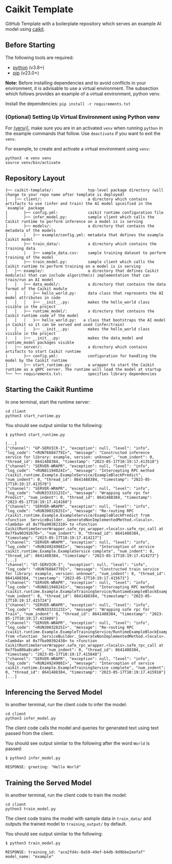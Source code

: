 # Caikit Template

GitHub Template with a boilerplate repository which serves an example AI model using [caikit](https://github.com/caikit/caikit).

## Before Starting

The following tools are required:

- [python](https://www.python.org) (v3.8+)
- [pip](https://pypi.org/project/pip/) (v23.0+)

**Note:** Before installing dependencies and to avoid conflicts in your environment, it is advisable to use a virtual environment. The subsection which follows provides an example of a virtual environment, python venv.

Install the dependencies: `pip install -r requirements.txt`

### (Optional) Setting Up Virtual Environment using Python venv

For [(venv)](https://docs.python.org/3/library/venv.html)], make sure you are in an activated `venv` when running `python` in the example commands that follow. Use `deactivate` if you want to exit the `venv`.

For example, to create and activate a virtual environment using `venv`:

```shell
python3 -m venv venv
source venv/bin/activate
```

## Repository Layout

```text
├── caikit-template/:               top-level package directory (will change to your repo name after template is deployed)
│   │── client/:                    a directory which contains artifacts to use (infer and train) the AI model spceified in the `example` package
|       ├── config.yml:             caikit runtime configuration file
│       ├── infer_model.py:         sample client which calls the Caikit runtime to perform inference on a model is is serving
│       ├── models/:                a directory that contains the metadata of the models
│       │   ├── example/config.yml: metadata that defines the example Caikit model 
|       ├── train_data/:            a directory which contains the training data
|       |   ├── sample_data.csv:    sample training dataset to perform training of the model
│       ├── train_model.py:         sample client which calls the Caikit runtime to perform training on a model is is serving
│   │── example/:                   a directory that defines Caikit module(s) that can include algorithm(s) implementation that can train/run an AI model 
│   │   ├── data_model/:            a directory that contains the data format of the Caikit module
│   │   │   ├── hello_world.py:     data class that represents the AI model attributes in code
│   │   │   ├── __init__.py:        makes the hello_world class visible in the project
│   │   ├── runtime_model/:         a directory that contains the Caikit runtime code of the model
│   │   │   ├── hello_world.py:   a class that bootstraps the AI model in Caikit so it can be served and used (infer/train)
│   │   │   ├── __init__.py:        makes the hello_world class visible in the project
|   |   |── __init__.py:            makes the data_model and runtime_model packages visible
│   │── server/:                    a directory which contains artifacts to start Caikit runtime
|       ├── config.yml:             configuration for handling the model by the Caikit runtime
│       ├── start_runtime.py:       a wrapper to start the Caikit runtime as a gRPC server. The runtime will load the model at startup
└── └── requirements.txt:           specifies library dependencies
```

## Starting the Caikit Runtime

In one terminal, start the runtime server:

```shell
cd client
python3 start_runtime.py
```

You should see output similar to the following:

```ShellSession
$ python3 start_runtime.py

[...]
{"channel": "GP-SERVICR-I", "exception": null, "level": "info", "log_code": "<RUN76884779I>", "message": "Constructed inference service for library: example, version: unknown", "num_indent": 0, "thread_id": 8641488384, "timestamp": "2023-05-17T10:19:17.413518"}
{"channel": "SERVER-WRAPR", "exception": null, "level": "info", "log_code": "<RUN81194024I>", "message": "Intercepting RPC method /caikit.runtime.Example.ExampleService/ExampleBlockPredict", "num_indent": 0, "thread_id": 8641488384, "timestamp": "2023-05-17T10:19:17.413578"}
{"channel": "SERVER-WRAPR", "exception": null, "level": "info", "log_code": "<RUN33333123I>", "message": "Wrapping safe rpc for Predict", "num_indent": 0, "thread_id": 8641488384, "timestamp": "2023-05-17T10:19:17.414160"}
{"channel": "SERVER-WRAPR", "exception": null, "level": "info", "log_code": "<RUN30032825I>", "message": "Re-routing RPC /caikit.runtime.Example.ExampleService/ExampleBlockPredict from <function _ServiceBuilder._GenerateNonImplementedMethod.<locals>.<lambda> at 0x7fba90382310> to <function CaikitRuntimeServerWrapper.safe_rpc_wrapper.<locals>.safe_rpc_call at 0x7fba90392670>", "num_indent": 0, "thread_id": 8641488384, "timestamp": "2023-05-17T10:19:17.414217"}
{"channel": "SERVER-WRAPR", "exception": null, "level": "info", "log_code": "<RUN24924908I>", "message": "Interception of service caikit.runtime.Example.ExampleService complete", "num_indent": 0, "thread_id": 8641488384, "timestamp": "2023-05-17T10:19:17.414273"}
[...]
"channel": "GT-SERVICR-I", "exception": null, "level": "info", "log_code": "<RUN76884779I>", "message": "Constructed train service for library: example, version: unknown", "num_indent": 0, "thread_id": 8641488384, "timestamp": "2023-05-17T10:19:17.415673"}
{"channel": "SERVER-WRAPR", "exception": null, "level": "info", "log_code": "<RUN81194024I>", "message": "Intercepting RPC method /caikit.runtime.Example.ExampleTrainingService/RuntimeExampleBlockExampleBlockTrain", "num_indent": 0, "thread_id": 8641488384, "timestamp": "2023-05-17T10:19:17.415724"}
{"channel": "SERVER-WRAPR", "exception": null, "level": "info", "log_code": "<RUN33333123I>", "message": "Wrapping safe rpc for Train", "num_indent": 0, "thread_id": 8641488384, "timestamp": "2023-05-17T10:19:17.415809"}
{"channel": "SERVER-WRAPR", "exception": null, "level": "info", "log_code": "<RUN30032825I>", "message": "Re-routing RPC /caikit.runtime.Example.ExampleTrainingService/RuntimeExampleBlockExampleBlockTrain from <function _ServiceBuilder._GenerateNonImplementedMethod.<locals>.<lambda> at 0x7fba90392430> to <function CaikitRuntimeServerWrapper.safe_rpc_wrapper.<locals>.safe_rpc_call at 0x7fba80ba8ca0>", "num_indent": 0, "thread_id": 8641488384, "timestamp": "2023-05-17T10:19:17.415848"}
{"channel": "SERVER-WRAPR", "exception": null, "level": "info", "log_code": "<RUN24924908I>", "message": "Interception of service caikit.runtime.Example.ExampleTrainingService complete", "num_indent": 0, "thread_id": 8641488384, "timestamp": "2023-05-17T10:19:17.415910"}
[...]
```

## Inferencing the Served Model

In another terminal, run the client code to infer the model:

```shell
cd client
python3 infer_model.py
```

The client code calls the model and queries for generated text using text passed from the client.

You should see output similar to the following after the word `World` is passed:

```ShellSession
$ python3 infer_model.py

RESPONSE: greeting: "Hello World"
```

## Training the Served Model

In another terminal, run the client code to train the model:

```shell
cd client
python3 train_model.py
```

The client code trains the model with sample data in `train_data/` and outputs the
trained model to `training_output/` by default.

You should see output similar to the following:

```ShellSession
$ python3 train_model.py

RESPONSE: training_id: "ace2fd4c-0a50-49ef-b4db-9d9bbe2eefaf"
model_name: "example"
```

